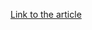 [Link to the article](https://intezer.com/blog/research/russian-apt-uses-covid-19-lures-to-deliver-zebrocy/)
